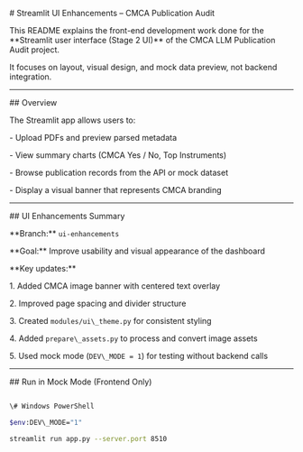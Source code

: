 \# Streamlit UI Enhancements – CMCA Publication Audit 



This README explains the front-end development work done for the \*\*Streamlit user interface (Stage 2 UI)\*\* of the CMCA LLM Publication Audit project.  

It focuses on layout, visual design, and mock data preview, not backend integration.



---



\## Overview  

The Streamlit app allows users to:

\- Upload PDFs and preview parsed metadata  

\- View summary charts (CMCA Yes / No, Top Instruments)  

\- Browse publication records from the API or mock dataset  

\- Display a visual banner that represents CMCA branding  



---



\## UI Enhancements Summary  

\*\*Branch:\*\* `ui-enhancements`  

\*\*Goal:\*\* Improve usability and visual appearance of the dashboard  



\*\*Key updates:\*\*  

1\. Added CMCA image banner with centered text overlay  

2\. Improved page spacing and divider structure  

3\. Created `modules/ui\_theme.py` for consistent styling  

4\. Added `prepare\_assets.py` to process and convert image assets  

5\. Used mock mode (`DEV\_MODE = 1`) for testing without backend calls  



---



\## Run in Mock Mode (Frontend Only)  



```bash

\# Windows PowerShell

$env:DEV\_MODE="1"

streamlit run app.py --server.port 8510



